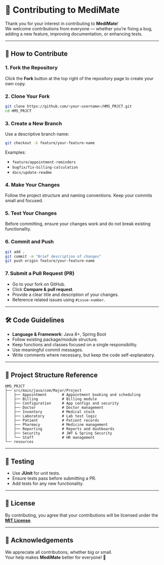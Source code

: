 # 🤝 Contributing to MediMate

Thank you for your interest in contributing to **MediMate**!  
We welcome contributions from everyone — whether you’re fixing a bug, adding a new feature, improving documentation, or enhancing tests.

---

## 📌 How to Contribute

### 1. Fork the Repository
Click the **Fork** button at the top right of the repository page to create your own copy.

### 2. Clone Your Fork
```bash
git clone https://github.com/<your-username>/HMS_PRJCT.git
cd HMS_PRJCT
```

### 3. Create a New Branch
Use a descriptive branch name:
```bash
git checkout -b feature/your-feature-name
```

Examples:
- `feature/appointment-reminders`
- `bugfix/fix-billing-calculation`
- `docs/update-readme`

### 4. Make Your Changes
Follow the project structure and naming conventions. Keep your commits small and focused.

### 5. Test Your Changes
Before committing, ensure your changes work and do not break existing functionality.

### 6. Commit and Push
```bash
git add .
git commit -m "Brief description of changes"
git push origin feature/your-feature-name
```

### 7. Submit a Pull Request (PR)
- Go to your fork on GitHub.
- Click **Compare & pull request**.
- Provide a clear title and description of your changes.
- Reference related issues using `#issue-number`.

---

## 🛠 Code Guidelines

- **Language & Framework**: Java 8+, Spring Boot
- Follow existing package/module structure.
- Keep functions and classes focused on a single responsibility.
- Use meaningful commit messages.
- Write comments where necessary, but keep the code self-explanatory.

---

## 📂 Project Structure Reference

```
HMS_PRJCT
├── src/main/java/com/Major/Project
│   ├── Appointment       # Appointment booking and scheduling
│   ├── Billing           # Billing module
│   ├── Configuration     # App configs and security
│   ├── Doctor            # Doctor management
│   ├── Inventory         # Medical stock
│   ├── Laboratory        # Lab test logic
│   ├── Patient           # Patient records
│   ├── Pharmacy          # Medicine management
│   ├── Reporting         # Reports and dashboards
│   ├── Security          # JWT & Spring Security
│   └── Staff             # HR management
└── resources
```

---

## 🧪 Testing

- Use **JUnit** for unit tests.
- Ensure tests pass before submitting a PR.
- Add tests for any new functionality.

---

## 📜 License

By contributing, you agree that your contributions will be licensed under the [**MIT License**](LICENSE).

---

## 🙏 Acknowledgements

We appreciate all contributions, whether big or small.  
Your help makes **MediMate** better for everyone! 🚀
